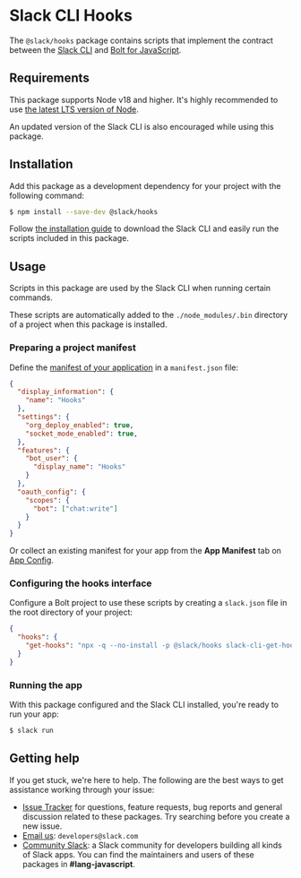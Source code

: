 # Slack CLI Hooks

The `@slack/hooks` package contains scripts that implement the contract between
the [Slack CLI][cli] and [Bolt for JavaScript][bolt].

## Requirements

This package supports Node v18 and higher. It's highly recommended to use [the
latest LTS version of Node][node].

An updated version of the Slack CLI is also encouraged while using this package.

## Installation

Add this package as a development dependency for your project with the following
command:

```sh
$ npm install --save-dev @slack/hooks
```

Follow [the installation guide][install] to download the Slack CLI and easily
run the scripts included in this package.

## Usage

Scripts in this package are used by the Slack CLI when running certain commands.

These scripts are automatically added to the `./node_modules/.bin` directory of
a project when this package is installed.

### Preparing a project manifest

Define the [manifest of your application][manifest] in a `manifest.json` file:

```json
{
  "display_information": {
    "name": "Hooks"
  },
  "settings": {
    "org_deploy_enabled": true,
    "socket_mode_enabled": true,
  },
  "features": {
    "bot_user": {
      "display_name": "Hooks"
    }
  },
  "oauth_config": {
    "scopes": {
      "bot": ["chat:write"]
    }
  }
}
```

Or collect an existing manifest for your app from the **App Manifest** tab on
[App Config][config].

### Configuring the hooks interface

Configure a Bolt project to use these scripts by creating a `slack.json` file in
the root directory of your project:

```json
{
  "hooks": {
    "get-hooks": "npx -q --no-install -p @slack/hooks slack-cli-get-hooks"
  }
}
```

### Running the app

With this package configured and the Slack CLI installed, you're ready to run
your app:

```sh
$ slack run
```

## Getting help

If you get stuck, we're here to help. The following are the best ways to get
assistance working through your issue:

* [Issue Tracker][issues] for questions, feature requests, bug reports and
  general discussion related to these packages. Try searching before you create
  a new issue.
* [Email us][email]: `developers@slack.com`
* [Community Slack][community]: a Slack community for developers building all
  kinds of Slack apps. You can find the maintainers and users of these packages
  in **#lang-javascript**.

<!-- a collection of links -->
[bolt]: https://github.com/slackapi/bolt-js
[cli]: https://api.slack.com/automation/cli
[community]: https://community.slack.com/
[config]: https://api.slack.com/apps
[email]: mailto:developers@slack.com
[install]: https://api.slack.com/automation/cli/install
[issues]: http://github.com/slackapi/node-slack-sdk/issues
[manifest]: https://api.slack.com/reference/manifests
[node]: https://github.com/nodejs/Release#release-schedule
